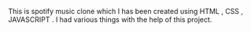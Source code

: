This is spotify music clone which I has been created using HTML , CSS , JAVASCRIPT . I had various things with the help of this project.
